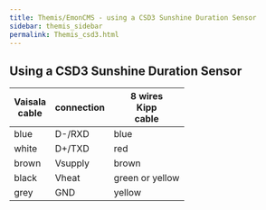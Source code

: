 ```yaml
---
title: Themis/EmonCMS - using a CSD3 Sunshine Duration Sensor
sidebar: themis_sidebar
permalink: Themis_csd3.html
---
```

## Using a CSD3 Sunshine Duration Sensor

Vaisala<br>cable | connection | 8 wires<br>Kipp<br>cable
--|--|--
blue|D-/RXD|blue
white|D+/TXD|red
brown|Vsupply|brown
black|Vheat|green or yellow
grey|GND|yellow|black

